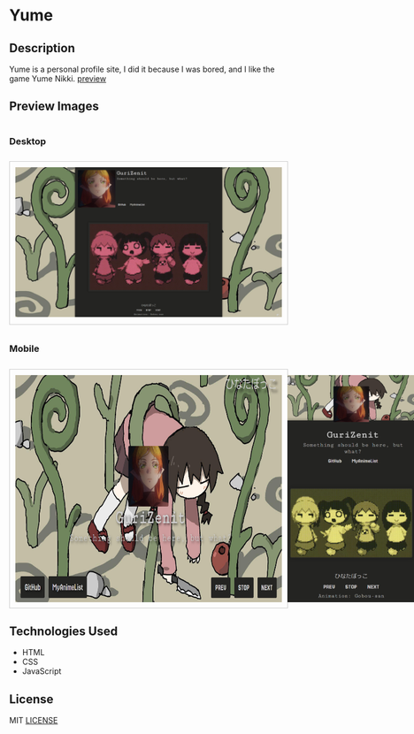 # Yume

## Description
Yume is a personal profile site, I did it because I was bored, and I like the game Yume Nikki. [preview](https://gurizenit.github.io/yume-site/)

## Preview Images
<div style="display: grid; grid-template-columns: repeat(1, 1fr); gap: 10px;">
  <h3>Desktop</h3>
  <div style="border: 1px solid #ccc; padding: 10px;">
    <img src="assets/img/preview/desktop.png" alt="Preview Desktop" style="width: 100%; height: auto;" />
  </div>
  <h3>Mobile</h3>
  <div style="display: flex; flex-direction: row; border: 1px solid #ccc; padding: 10px;">
    <img src="assets/img/preview/phone-ho.png" alt="Preview Mobile Horizontal" style="width: auto; height: 411px; margin-right: 10px;" />
    <img src="assets/img/preview/phone-ve.png" alt="Preview Mobile Vertical" style="width: auto; height: 411px;" />
  </div>
</div>

## Technologies Used
- HTML
- CSS
- JavaScript

## License
MIT [LICENSE](LICENSE)
